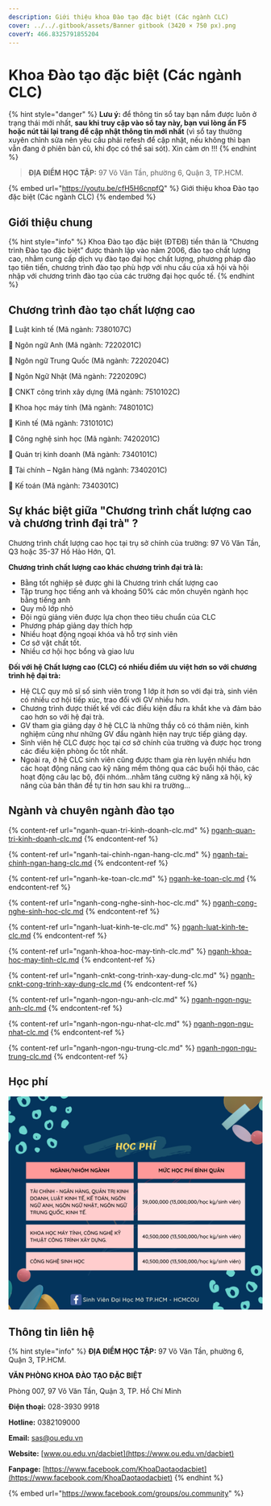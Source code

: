 ```yaml
---
description: Giới thiệu khoa Đào tạo đặc biệt (Các ngành CLC)
cover: ../../.gitbook/assets/Banner gitbook (3420 × 750 px).png
coverY: 466.8325791855204
---
```


# Khoa Đào tạo đặc biệt (Các ngành CLC)

{% hint style="danger" %}
**Lưu ý:** để thông tin sổ tay bạn nắm được luôn ở trạng thái mới nhất, **sau khi truy cập vào sổ tay này, bạn vui lòng ấn F5 hoặc nút tải lại trang để cập nhật thông tin mới nhất** (vì sổ tay thường xuyên chỉnh sửa nên yêu cầu phải refesh để cập nhật, nếu không thì bạn vẫn đang ở phiên bản cũ, khi đọc có thể sai sót). Xin cảm ơn !!!
{% endhint %}

> **ĐỊA ĐIỂM HỌC TẬP:** 97 Võ Văn Tần, phường 6, Quận 3, TP.HCM.

{% embed url="https://youtu.be/cfH5H6cnpfQ" %}
Giới thiệu khoa Đào tạo đặc biệt (Các ngành CLC)
{% endembed %}

## Giới thiệu chung

{% hint style="info" %}
Khoa Đào tạo đặc biệt (ĐTĐB) tiền thân là “Chương trình Đào tạo đặc biệt” được thành lập vào năm 2006, đào tạo chất lượng cao, nhằm cung cấp dịch vụ đào tạo đại học chất lượng, phương pháp đào tạo tiên tiến, chương trình đào tạo phù hợp với nhu cầu của xã hội và hội nhập với chương trình đào tạo của các trường đại học quốc tế.
{% endhint %}

## Chương trình đào tạo chất lượng cao

📌 Luật kinh tế (Mã ngành: 7380107C)&#x20;

📌 Ngôn ngữ Anh (Mã ngành: 7220201C)&#x20;

📌 Ngôn ngữ Trung Quốc (Mã ngành: 7220204C)&#x20;

📌 Ngôn Ngữ Nhật (Mã ngành: 7220209C)&#x20;

📌 CNKT công trình xây dựng (Mã ngành: 7510102C)&#x20;

📌 Khoa học máy tính (Mã ngành: 7480101C)&#x20;

📌 Kinh tế (Mã ngành: 7310101C)&#x20;

📌 Công nghệ sinh học (Mã ngành: 7420201C)&#x20;

📌 Quản trị kinh doanh (Mã ngành: 7340101C)&#x20;

📌 Tài chính – Ngân hàng (Mã ngành: 7340201C)&#x20;

📌 Kế toán (Mã ngành: 7340301C)

## Sự khác biệt giữa "Chương trình chất lượng cao và chương trình đại trà" ?

Chương trình chất lượng cao học tại trụ sở chính của trường: 97 Võ Văn Tần, Q3 hoặc 35-37 Hồ Hảo Hớn, Q1.

**Chương trình chất lượng cao khác chương trình đại trà là:**

* Bằng tốt nghiệp sẽ được ghi là Chương trình chất lượng cao
* Tập trung học tiếng anh và khoảng 50% các môn chuyên ngành học bằng tiếng anh
* Quy mô lớp nhỏ
* Đội ngủ giảng viên được lựa chọn theo tiêu chuẩn của CLC
* Phương pháp giảng dạy thích hợp
* Nhiều hoạt động ngoại khóa và hỗ trợ sinh viên
* Cơ sở vật chất tốt.
* Nhiều cơ hội học bổng và giao lưu

**Đối với hệ Chất lượng cao (CLC) có nhiều điểm ưu việt hơn so với chương trình hệ đại trà:**

* Hệ CLC quy mô sĩ số sinh viên trong 1 lớp ít hơn so với đại trà, sinh viên có nhiều cơ hội tiếp xúc, trao đổi với GV nhiều hơn.
* Chương trình được thiết kế với các điều kiện đầu ra khắt khe và đảm bảo cao hơn so với hệ đại trà.
* GV tham gia giảng dạy ở hệ CLC là những thầy cô có thâm niên, kinh nghiệm cũng như những GV đầu ngành hiện nay trực tiếp giảng dạy.
* Sinh viên hệ CLC được học tại cơ sở chính của trường và được học trong các điều kiện phòng ốc tốt nhất.
* Ngoài ra, ở hệ CLC sinh viên cũng được tham gia rèn luyện nhiều hơn các hoạt động nâng cao kỹ năng mềm thông qua các buổi hội thảo, các hoạt động câu lạc bộ, đội nhóm...nhằm tăng cường kỹ năng xã hội, kỹ năng của bản thân để tự tin hơn sau khi ra trường...

## Ngành và chuyên ngành đào tạo

{% content-ref url="nganh-quan-tri-kinh-doanh-clc.md" %}
[nganh-quan-tri-kinh-doanh-clc.md](nganh-quan-tri-kinh-doanh-clc.md)
{% endcontent-ref %}

{% content-ref url="nganh-tai-chinh-ngan-hang-clc.md" %}
[nganh-tai-chinh-ngan-hang-clc.md](nganh-tai-chinh-ngan-hang-clc.md)
{% endcontent-ref %}

{% content-ref url="nganh-ke-toan-clc.md" %}
[nganh-ke-toan-clc.md](nganh-ke-toan-clc.md)
{% endcontent-ref %}

{% content-ref url="nganh-cong-nghe-sinh-hoc-clc.md" %}
[nganh-cong-nghe-sinh-hoc-clc.md](nganh-cong-nghe-sinh-hoc-clc.md)
{% endcontent-ref %}

{% content-ref url="nganh-luat-kinh-te-clc.md" %}
[nganh-luat-kinh-te-clc.md](nganh-luat-kinh-te-clc.md)
{% endcontent-ref %}

{% content-ref url="nganh-khoa-hoc-may-tinh-clc.md" %}
[nganh-khoa-hoc-may-tinh-clc.md](nganh-khoa-hoc-may-tinh-clc.md)
{% endcontent-ref %}

{% content-ref url="nganh-cnkt-cong-trinh-xay-dung-clc.md" %}
[nganh-cnkt-cong-trinh-xay-dung-clc.md](nganh-cnkt-cong-trinh-xay-dung-clc.md)
{% endcontent-ref %}

{% content-ref url="nganh-ngon-ngu-anh-clc.md" %}
[nganh-ngon-ngu-anh-clc.md](nganh-ngon-ngu-anh-clc.md)
{% endcontent-ref %}

{% content-ref url="nganh-ngon-ngu-nhat-clc.md" %}
[nganh-ngon-ngu-nhat-clc.md](nganh-ngon-ngu-nhat-clc.md)
{% endcontent-ref %}

{% content-ref url="nganh-ngon-ngu-trung-clc.md" %}
[nganh-ngon-ngu-trung-clc.md](nganh-ngon-ngu-trung-clc.md)
{% endcontent-ref %}

## Học phí

![](<../../.gitbook/assets/48 - học phí.png>)

## Thông tin liên hệ

{% hint style="info" %}
**ĐỊA ĐIỂM HỌC TẬP:** 97 Võ Văn Tần, phường 6, Quận 3, TP.HCM.

**VĂN PHÒNG KHOA ĐÀO TẠO ĐẶC BIỆT**&#x20;

Phòng 007, 97 Võ Văn Tần, Quận 3, TP. Hồ Chí Minh

**Điện thoại:** 028-3930 9918

**Hotline:** 0382109000

**Email:** sas@ou.edu.vn

**Website:** [www.ou.edu.vn/dacbiet](https://www.ou.edu.vn/dacbiet)

**Fanpage:** [https://www.facebook.com/KhoaDaotaodacbiet](https://www.facebook.com/KhoaDaotaodacbiet)
{% endhint %}

{% embed url="https://www.facebook.com/groups/ou.community" %}
